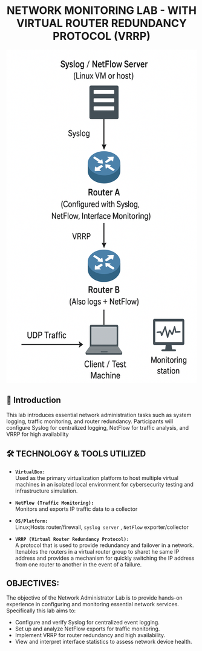 <h1 = align=center>NETWORK MONITORING LAB - WITH VIRTUAL ROUTER REDUNDANCY PROTOCOL (VRRP) </h1>

<p align="center">
<img width="756" height="883" alt="Untitled Diagram drawio (3)" src="https://raw.githubusercontent.com/DanielTsang26/network-monitoring-lab/refs/heads/main/network_admin_lab.png" />
</p>

## 📌 Introduction

This lab introduces essential network administration tasks such as system logging, traffic monitoring, and router redundancy. Participants will configure Syslog for centralized logging, NetFlow for traffic analysis, and VRRP for high availability


## 🛠️ TECHNOLOGY & TOOLS UTILIZED
- **`VirtualBox:`**  
  Used as the primary virtualization platform to host multiple virtual machines in an isolated local environment for cybersecurity testing and infrastructure simulation.

- **`NetFlow (Traffic Monitoring):`**  
  Monitors and exports IP traffic data to a collector

- **`OS/Platform:`**  
  Linux;Hosts router/firewall, `syslog server` , `NetFlow` exporter/collector

- **`VRRP (Virtual Router Redundancy Protocol):`**  
A protocol that is used to provide redundancy and failover in a network. Itenables the routers in a virtual router group to sharet he same IP address and provides a mechanism for quickly switching the IP address from one router to another in the event of a failure.


## OBJECTIVES:

The objective of the Network Administrator Lab is to provide hands-on experience in configuring and monitoring essential network services. 
Specifically this lab aims to:

- Configure and verify Syslog for centralized event logging.
- Set up and analyze NetFlow exports for traffic monitoring.
- Implement VRRP for router redundancy and high availability.
- View and interpret interface statistics to assess network device health.




